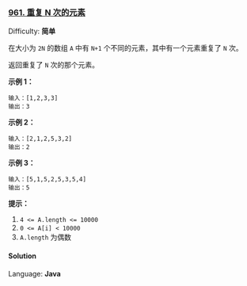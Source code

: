 ### [961\. 重复 N 次的元素](https://leetcode-cn.com/problems/n-repeated-element-in-size-2n-array/)

Difficulty: **简单**


在大小为 `2N` 的数组 `A` 中有 `N+1` 个不同的元素，其中有一个元素重复了 `N` 次。

返回重复了 `N` 次的那个元素。

**示例 1：**

```
输入：[1,2,3,3]
输出：3
```

**示例 2：**

```
输入：[2,1,2,5,3,2]
输出：2
```

**示例 3：**

```
输入：[5,1,5,2,5,3,5,4]
输出：5
```

**提示：**

1.  `4 <= A.length <= 10000`
2.  `0 <= A[i] < 10000`
3.  `A.length` 为偶数


#### Solution

Language: **Java**

```java
​
```